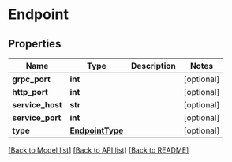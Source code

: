 # Endpoint

## Properties
Name | Type | Description | Notes
------------ | ------------- | ------------- | -------------
**grpc_port** | **int** |  | [optional] 
**http_port** | **int** |  | [optional] 
**service_host** | **str** |  | [optional] 
**service_port** | **int** |  | [optional] 
**type** | [**EndpointType**](EndpointType.md) |  | [optional] 

[[Back to Model list]](../README.md#documentation-for-models) [[Back to API list]](../README.md#documentation-for-api-endpoints) [[Back to README]](../README.md)



